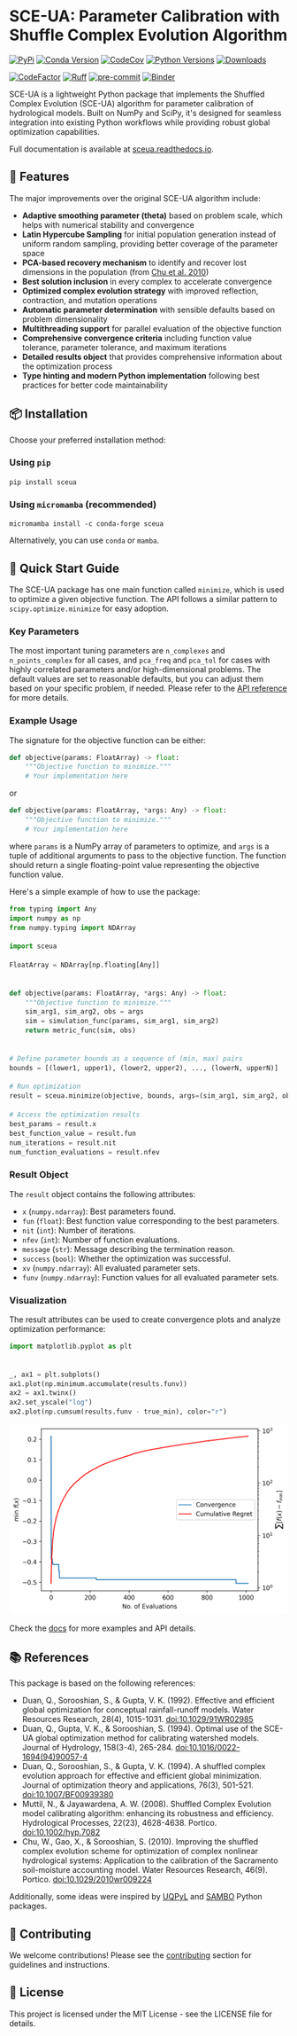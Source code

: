# SCE-UA: Parameter Calibration with Shuffle Complex Evolution Algorithm

[![PyPi](https://img.shields.io/pypi/v/sceua.svg)](https://pypi.python.org/pypi/sceua)
[![Conda Version](https://img.shields.io/conda/vn/conda-forge/sceua.svg)](https://anaconda.org/conda-forge/sceua)
[![CodeCov](https://codecov.io/gh/cheginit/sceua/branch/main/graph/badge.svg)](https://codecov.io/gh/cheginit/sceua)
[![Python Versions](https://img.shields.io/pypi/pyversions/sceua.svg)](https://pypi.python.org/pypi/sceua)
[![Downloads](https://static.pepy.tech/badge/sceua)](https://pepy.tech/project/sceua)

[![CodeFactor](https://www.codefactor.io/repository/github/cheginit/sceua/badge)](https://www.codefactor.io/repository/github/cheginit/sceua)
[![Ruff](https://img.shields.io/endpoint?url=https://raw.githubusercontent.com/astral-sh/ruff/main/assets/badge/v2.json)](https://github.com/astral-sh/ruff)
[![pre-commit](https://img.shields.io/badge/pre--commit-enabled-brightgreen?logo=pre-commit&logoColor=white)](https://github.com/pre-commit/pre-commit)
[![Binder](https://mybinder.org/badge_logo.svg)](https://mybinder.org/v2/gh/cheginit/sceua/HEAD?labpath=docs%2Fexamples)

SCE-UA is a lightweight Python package that implements the Shuffled Complex Evolution
(SCE-UA) algorithm for parameter calibration of hydrological models. Built on NumPy and
SciPy, it's designed for seamless integration into existing Python workflows while
providing robust global optimization capabilities.

Full documentation is available at [sceua.readthedocs.io](https://sceua.readthedocs.io).

## 🌟 Features

The major improvements over the original SCE-UA algorithm include:

- **Adaptive smoothing parameter (theta)** based on problem scale, which helps with
    numerical stability and convergence
- **Latin Hypercube Sampling** for initial population generation instead of uniform
    random sampling, providing better coverage of the parameter space
- **PCA-based recovery mechanism** to identify and recover lost dimensions in the
    population (from [Chu et al. 2010](https://doi.org/10.1029/2010wr009224))
- **Best solution inclusion** in every complex to accelerate convergence
- **Optimized complex evolution strategy** with improved reflection, contraction, and
    mutation operations
- **Automatic parameter determination** with sensible defaults based on problem
    dimensionality
- **Multithreading support** for parallel evaluation of the objective function
- **Comprehensive convergence criteria** including function value tolerance, parameter
    tolerance, and maximum iterations
- **Detailed results object** that provides comprehensive information about the
    optimization process
- **Type hinting and modern Python implementation** following best practices for better
    code maintainability

## 📦 Installation

Choose your preferred installation method:

### Using `pip`

```console
pip install sceua
```

### Using `micromamba` (recommended)

```console
micromamba install -c conda-forge sceua
```

Alternatively, you can use `conda` or `mamba`.

## 🚀 Quick Start Guide

The SCE-UA package has one main function called `minimize`, which is used to optimize a
given objective function. The API follows a similar pattern to `scipy.optimize.minimize`
for easy adoption.

### Key Parameters

The most important tuning parameters are `n_complexes` and `n_points_complex` for all
cases, and `pca_freq` and `pca_tol` for cases with highly correlated parameters and/or
high-dimensional problems. The default values are set to reasonable defaults, but you
can adjust them based on your specific problem, if needed. Please refer to the
[API reference](https://sceua.readthedocs.io/en/latest/reference/) for more details.

### Example Usage

The signature for the objective function can be either:

```python
def objective(params: FloatArray) -> float:
    """Objective function to minimize."""
    # Your implementation here
```

or

```python
def objective(params: FloatArray, *args: Any) -> float:
    """Objective function to minimize."""
    # Your implementation here
```

where `params` is a NumPy array of parameters to optimize, and `args` is a tuple of
additional arguments to pass to the objective function. The function should return a
single floating-point value representing the objective function value.

Here's a simple example of how to use the package:

```python
from typing import Any
import numpy as np
from numpy.typing import NDArray

import sceua

FloatArray = NDArray[np.floating[Any]]


def objective(params: FloatArray, *args: Any) -> float:
    """Objective function to minimize."""
    sim_arg1, sim_arg2, obs = args
    sim = simulation_func(params, sim_arg1, sim_arg2)
    return metric_func(sim, obs)


# Define parameter bounds as a sequence of (min, max) pairs
bounds = [(lower1, upper1), (lower2, upper2), ..., (lowerN, upperN)]

# Run optimization
result = sceua.minimize(objective, bounds, args=(sim_arg1, sim_arg2, obs), seed=42, max_workers=8)

# Access the optimization results
best_params = result.x
best_function_value = result.fun
num_iterations = result.nit
num_function_evaluations = result.nfev
```

### Result Object

The `result` object contains the following attributes:

- `x` (`numpy.ndarray`): Best parameters found.
- `fun` (`float`): Best function value corresponding to the best parameters.
- `nit` (`int`): Number of iterations.
- `nfev` (`int`): Number of function evaluations.
- `message` (`str`): Message describing the termination reason.
- `success` (`bool`): Whether the optimization was successful.
- `xv` (`numpy.ndarray`): All evaluated parameter sets.
- `funv` (`numpy.ndarray`): Function values for all evaluated parameter sets.

### Visualization

The result attributes can be used to create convergence plots and analyze optimization
performance:

```python
import matplotlib.pyplot as plt


_, ax1 = plt.subplots()
ax1.plot(np.minimum.accumulate(results.funv))
ax2 = ax1.twinx()
ax2.set_yscale("log")
ax2.plot(np.cumsum(results.funv - true_min), color="r")
```

![Convergence](https://raw.githubusercontent.com/cheginit/sceua/main/docs/examples/images/convergence.png)

Check the [docs](https://sceua.readthedocs.io) for more examples and API details.

## 📚 References

This package is based on the following references:

- Duan, Q., Sorooshian, S., & Gupta, V. K. (1992). Effective and efficient global
    optimization for conceptual rainfall-runoff models. Water Resources Research, 28(4),
    1015-1031. [doi:10.1029/91WR02985](https://doi.org/10.1029/91WR02985)
- Duan, Q., Gupta, V. K., & Sorooshian, S. (1994). Optimal use of the SCE-UA global
    optimization method for calibrating watershed models. Journal of Hydrology,
    158(3-4), 265-284.
    [doi:10.1016/0022-1694(94)90057-4](<https://doi.org/10.1016/0022-1694(94)90057-4>)
- Duan, Q., Sorooshian, S., & Gupta, V. K. (1994). A shuffled complex evolution approach
    for effective and efficient global minimization. Journal of optimization theory and
    applications, 76(3), 501-521.
    [doi:10.1007/BF00939380](https://doi.org/10.1007/BF00939380)
- Muttil, N., & Jayawardena, A. W. (2008). Shuffled Complex Evolution model calibrating
    algorithm: enhancing its robustness and efficiency. Hydrological Processes, 22(23),
    4628-4638. Portico. [doi:10.1002/hyp.7082](https://doi.org/10.1002/hyp.7082)
- Chu, W., Gao, X., & Sorooshian, S. (2010). Improving the shuffled complex evolution
    scheme for optimization of complex nonlinear hydrological systems: Application to
    the calibration of the Sacramento soil-moisture accounting model. Water Resources
    Research, 46(9). Portico.
    [doi:10.1029/2010wr009224](https://doi.org/10.1029/2010wr009224)

Additionally, some ideas were inspired by [UQPyL](https://github.com/smasky/UQPyL) and
[SAMBO](https://github.com/sambo-optimization/sambo) Python packages.

## 🤝 Contributing

We welcome contributions! Please see the
[contributing](https://sceua.readthedocs.io/en/latest/CONTRIBUTING/) section for
guidelines and instructions.

## 📄 License

This project is licensed under the MIT License - see the LICENSE file for details.
